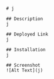 
        # j

        ## Description
        j

        ## Deployed Link
        j

        ## Installation
        j

        ## Screenshot
        ![Alt Text](j)
        
        